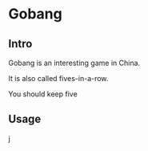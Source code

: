 # Gobang

## Intro

Gobang is an interesting game in China.

It is also called fives-in-a-row.

You should keep five 

## Usage

j
